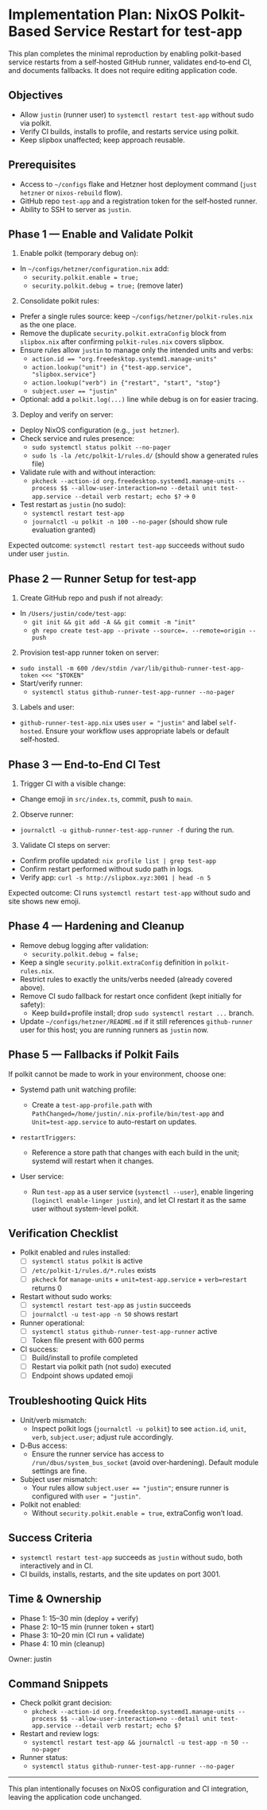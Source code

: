 # Implementation Plan: NixOS Polkit-Based Service Restart for test-app

This plan completes the minimal reproduction by enabling polkit-based service restarts from a self‑hosted GitHub runner, validates end‑to‑end CI, and documents fallbacks. It does not require editing application code.

## Objectives
- Allow `justin` (runner user) to `systemctl restart test-app` without sudo via polkit.
- Verify CI builds, installs to profile, and restarts service using polkit.
- Keep slipbox unaffected; keep approach reusable.

## Prerequisites
- Access to `~/configs` flake and Hetzner host deployment command (`just hetzner` or `nixos-rebuild` flow).
- GitHub repo `test-app` and a registration token for the self‑hosted runner.
- Ability to SSH to server as `justin`.

## Phase 1 — Enable and Validate Polkit

1) Enable polkit (temporary debug on):
- In `~/configs/hetzner/configuration.nix` add:
  - `security.polkit.enable = true;`
  - `security.polkit.debug = true;` (remove later)

2) Consolidate polkit rules:
- Prefer a single rules source: keep `~/configs/hetzner/polkit-rules.nix` as the one place.
- Remove the duplicate `security.polkit.extraConfig` block from `slipbox.nix` after confirming `polkit-rules.nix` covers slipbox.
- Ensure rules allow `justin` to manage only the intended units and verbs:
  - `action.id == "org.freedesktop.systemd1.manage-units"`
  - `action.lookup("unit") in {"test-app.service", "slipbox.service"}`
  - `action.lookup("verb") in {"restart", "start", "stop"}`
  - `subject.user == "justin"`
- Optional: add a `polkit.log(...)` line while debug is on for easier tracing.

3) Deploy and verify on server:
- Deploy NixOS configuration (e.g., `just hetzner`).
- Check service and rules presence:
  - `sudo systemctl status polkit --no-pager`
  - `sudo ls -la /etc/polkit-1/rules.d/` (should show a generated rules file)
- Validate rule with and without interaction:
  - `pkcheck --action-id org.freedesktop.systemd1.manage-units --process $$ --allow-user-interaction=no --detail unit test-app.service --detail verb restart; echo $?` → `0`
- Test restart as `justin` (no sudo):
  - `systemctl restart test-app`
  - `journalctl -u polkit -n 100 --no-pager` (should show rule evaluation granted)

Expected outcome: `systemctl restart test-app` succeeds without sudo under user `justin`.

## Phase 2 — Runner Setup for test-app

1) Create GitHub repo and push if not already:
- In `/Users/justin/code/test-app`:
  - `git init && git add -A && git commit -m "init"`
  - `gh repo create test-app --private --source=. --remote=origin --push`

2) Provision test-app runner token on server:
- `sudo install -m 600 /dev/stdin /var/lib/github-runner-test-app-token <<< "$TOKEN"`
- Start/verify runner:
  - `systemctl status github-runner-test-app-runner --no-pager`

3) Labels and user:
- `github-runner-test-app.nix` uses `user = "justin"` and label `self-hosted`. Ensure your workflow uses appropriate labels or default self‑hosted.

## Phase 3 — End‑to‑End CI Test

1) Trigger CI with a visible change:
- Change emoji in `src/index.ts`, commit, push to `main`.

2) Observe runner:
- `journalctl -u github-runner-test-app-runner -f` during the run.

3) Validate CI steps on server:
- Confirm profile updated: `nix profile list | grep test-app`
- Confirm restart performed without sudo path in logs.
- Verify app: `curl -s http://slipbox.xyz:3001 | head -n 5`

Expected outcome: CI runs `systemctl restart test-app` without sudo and site shows new emoji.

## Phase 4 — Hardening and Cleanup

- Remove debug logging after validation:
  - `security.polkit.debug = false;`
- Keep a single `security.polkit.extraConfig` definition in `polkit-rules.nix`.
- Restrict rules to exactly the units/verbs needed (already covered above).
- Remove CI sudo fallback for restart once confident (kept initially for safety):
  - Keep build+profile install; drop `sudo systemctl restart ...` branch.
- Update `~/configs/hetzner/README.md` if it still references `github-runner` user for this host; you are running runners as `justin` now.

## Phase 5 — Fallbacks if Polkit Fails

If polkit cannot be made to work in your environment, choose one:

- Systemd path unit watching profile:
  - Create a `test-app-profile.path` with `PathChanged=/home/justin/.nix-profile/bin/test-app` and `Unit=test-app.service` to auto-restart on updates.

- `restartTriggers`:
  - Reference a store path that changes with each build in the unit; systemd will restart when it changes.

- User service:
  - Run `test-app` as a user service (`systemctl --user`), enable lingering (`loginctl enable-linger justin`), and let CI restart it as the same user without system-level polkit.

## Verification Checklist

- Polkit enabled and rules installed:
  - [ ] `systemctl status polkit` is active
  - [ ] `/etc/polkit-1/rules.d/*.rules` exists
  - [ ] `pkcheck` for `manage-units` + `unit=test-app.service` + `verb=restart` returns 0

- Restart without sudo works:
  - [ ] `systemctl restart test-app` as `justin` succeeds
  - [ ] `journalctl -u test-app -n 50` shows restart

- Runner operational:
  - [ ] `systemctl status github-runner-test-app-runner` active
  - [ ] Token file present with 600 perms

- CI success:
  - [ ] Build/install to profile completed
  - [ ] Restart via polkit path (not sudo) executed
  - [ ] Endpoint shows updated emoji

## Troubleshooting Quick Hits

- Unit/verb mismatch:
  - Inspect polkit logs (`journalctl -u polkit`) to see `action.id`, `unit`, `verb`, `subject.user`; adjust rule accordingly.
- D‑Bus access:
  - Ensure the runner service has access to `/run/dbus/system_bus_socket` (avoid over‑hardening). Default module settings are fine.
- Subject user mismatch:
  - Your rules allow `subject.user == "justin"`; ensure runner is configured with `user = "justin"`.
- Polkit not enabled:
  - Without `security.polkit.enable = true`, extraConfig won’t load.

## Success Criteria
- `systemctl restart test-app` succeeds as `justin` without sudo, both interactively and in CI.
- CI builds, installs, restarts, and the site updates on port 3001.

## Time & Ownership
- Phase 1: 15–30 min (deploy + verify)
- Phase 2: 10–15 min (runner token + start)
- Phase 3: 10–20 min (CI run + validate)
- Phase 4: 10 min (cleanup)

Owner: justin

## Command Snippets

- Check polkit grant decision:
  - `pkcheck --action-id org.freedesktop.systemd1.manage-units --process $$ --allow-user-interaction=no --detail unit test-app.service --detail verb restart; echo $?`
- Restart and review logs:
  - `systemctl restart test-app && journalctl -u test-app -n 50 --no-pager`
- Runner status:
  - `systemctl status github-runner-test-app-runner --no-pager`

---
This plan intentionally focuses on NixOS configuration and CI integration, leaving the application code unchanged.
